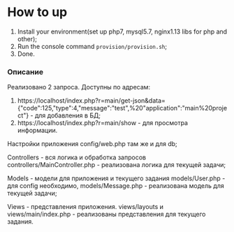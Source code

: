 # How to up

1. Install your environment(set up php7, mysql5.7, nginx1.13 libs for php and other);
2. Run the console command `provision/provision.sh`;
3. Done.

### Описание

Реализовано 2 запроса. Доступны по адресам:
1. https://localhost/index.php?r=main/get-json&data={"code":125,"type":4,"message":"test",%20"application":"main%20project"} - для добавления в БД;
2. https://localhost/index.php?r=main/show - для просмотра информации.

Настройки приложения config/web.php там же и для db;

Controllers - вся логика и обработка запросов controllers/MainController.php - реализована логика для текущей задачи;

Models - модели для приложения и текущего задания models/User.php - для config необходимо, models/Message.php - реализована модель для текущей задачи;

Views - представления приложения. views/layouts и views/main/index.php - реализованы представления для текущего задания.
